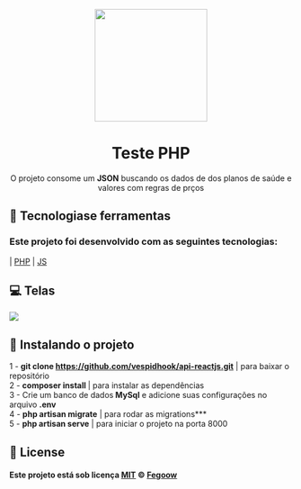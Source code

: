 <p align="center">
  <img  width="200" src="https://static.wixstatic.com/media/ee4e50_9182b616dfd7429295f22cd80a5c4193.png/v1/fill/w_106,h_48,al_c,q_85,usm_0.66_1.00_0.01/ee4e50_9182b616dfd7429295f22cd80a5c4193.webp">
</p>

<h1 align="center">Teste PHP</h1>
<p align="center">O projeto consome um <strong>JSON</strong> buscando os dados de dos planos de saúde e valores com regras
 de prços</p>
<p align="center">
  
## :rocket: Tecnologiase ferramentas

### Este projeto foi desenvolvido com as seguintes tecnologias:

| [PHP](https://www.php.net/)
| [JS](https://www.javascript.com/)

## :computer: Telas

<img align="center" src="http://bitix.bas.inf.br/img/print.jpg"></img>

## :round_pushpin: Instalando o projeto

1 - <strong>git clone https://github.com/vespidhook/api-reactjs.git</strong> | para baixar o repositório <br/>
2 - <strong>composer install </strong> | para instalar as dependências<br/>
3 - Crie um banco de dados<strong> MySql</strong> e adicione suas configurações no arquivo <strong>.env</strong><br/>
4 - <strong>php artisan migrate</strong> | para rodar as migrations\*\*\*<br/>
5 - <strong>php artisan serve</strong> | para iniciar o projeto na porta 8000<br/>

## :memo: License

#### Este projeto está sob licença [MIT](./LICENSE) &copy; [Fegoow](https://feegowclinic.com.br/)
